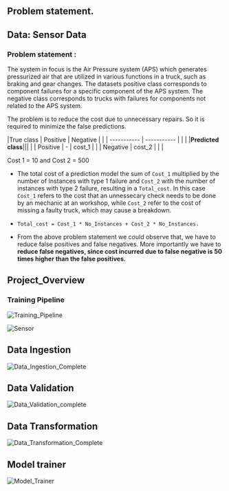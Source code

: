 ## Problem statement.
   ## Data: Sensor Data

### Problem statement :

The system in focus is the Air Pressure system (APS) which generates pressurized air that are utilized in various functions in a truck, such as braking and gear changes. The datasets positive class corresponds to component failures for a specific component of the APS system. The negative class corresponds to trucks with failures for components not related to the APS system.

The problem is to reduce the cost due to unnecessary repairs. So it is required to minimize the false predictions.


|True class | Positive | Negative | |
| ----------- | ----------- |   |  |
|<b>Predicted class</b>||| |
| Positive      |   -       | cost_1  |    |
| Negative   | cost_2        |  | |


Cost 1 = 10 and Cost 2 = 500


- The total cost of a prediction model the sum of `Cost_1` multiplied by the number of Instances with type 1 failure and `Cost_2` with the number of instances with type 2 failure, resulting in a `Total_cost`. In this case `Cost_1` refers to the cost that an unnessecary check needs to be done by an mechanic at an workshop, while `Cost_2` refer to the cost of missing a faulty truck, which may cause a breakdown. 
- `Total_cost = Cost_1 * No_Instances + Cost_2 * No_Instances.`

- From the above problem statement we could observe that, we have to reduce false positives and false negatives. More importantly we have to **reduce false negatives, since cost incurred due to false negative is 50 times higher than the false positives.**






## Project_Overview 


### Training Pipeline 

![Training_Pipeline](https://user-images.githubusercontent.com/109200332/225405968-6941f370-edbd-4557-9f5a-678970de893b.png)



![Sensor ](https://user-images.githubusercontent.com/109200332/225382868-ded182fe-e0ca-4f0e-9298-2036273f3d9c.png)

## Data Ingestion 
![Data_Ingestion_Complete](https://user-images.githubusercontent.com/109200332/225345768-06535df9-3cea-4f39-87c9-a7583468f68f.png)


## Data Validation 


![Data_Validation_complete](https://user-images.githubusercontent.com/109200332/225347020-f798fb8a-7466-4d7d-b8e9-65b1529ce8d5.png)


## Data Transformation 

![Data_Transformation_Complete](https://user-images.githubusercontent.com/109200332/225348759-36ce36c4-53e9-415c-9037-e77dccfee53c.png)


## Model trainer 
![Model_Trainer](https://user-images.githubusercontent.com/109200332/225368082-5010e0dd-5f4b-47de-869c-06a599ac0f21.png)


